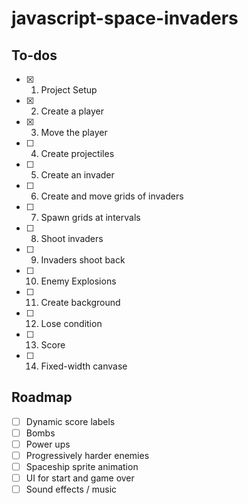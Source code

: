 # javascript-space-invaders


## To-dos
- [x] 1. Project Setup
- [x] 2. Create a player
- [x] 3. Move the player
- [ ] 4. Create projectiles
- [ ] 5. Create an invader
- [ ] 6. Create and move grids of invaders
- [ ] 7. Spawn grids at intervals
- [ ] 8. Shoot invaders
- [ ] 9. Invaders shoot back
- [ ] 10. Enemy Explosions
- [ ] 11. Create background
- [ ] 12. Lose condition
- [ ] 13. Score
- [ ] 14. Fixed-width canvase

## Roadmap
- [ ] Dynamic score labels
- [ ] Bombs
- [ ] Power ups
- [ ] Progressively harder enemies
- [ ] Spaceship sprite animation
- [ ] UI for start and game over
- [ ] Sound effects / music